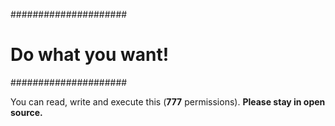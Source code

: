 #####################
# Do what you want! #
#####################

You can read, write and execute this (<b>777</b> permissions).
<b>Please stay in open source.</b>